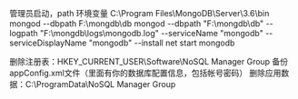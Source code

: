 管理员启动，path 环境变量  C:\Program Files\MongoDB\Server\3.6\bin\
mongod  --dbpath F:\mongdb\db
mongod --dbpath "F:\mongdb\db" --logpath "F:\mongdb\logs\mongodb.log" --serviceName "mongodb" --serviceDisplayName "mongodb" --install
net start mongodb


删除注册表：HKEY_CURRENT_USER\Software\NoSQL Manager Group
备份appConfig.xml文件（里面有你的数据库配置信息，包括帐号密码）
删除应用数据：C:\ProgramData\NoSQL Manager Group